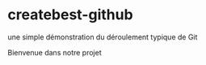 # createbest-github
une simple démonstration du déroulement typique de Git

Bienvenue dans notre projet